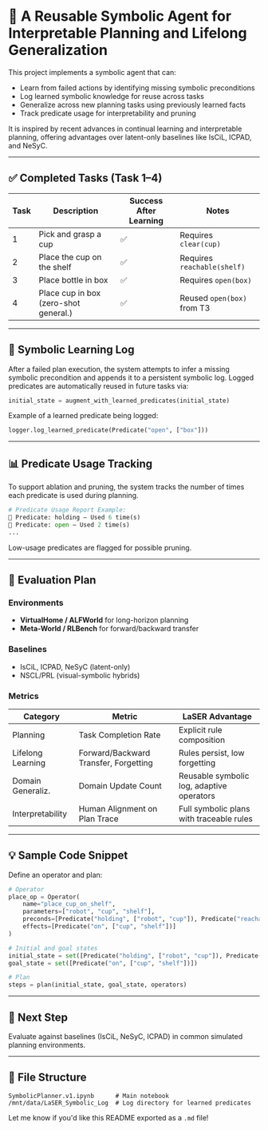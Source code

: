 # 🧠 A Reusable Symbolic Agent for Interpretable Planning and Lifelong Generalization

This project implements a symbolic agent that can:

- Learn from failed actions by identifying missing symbolic preconditions
- Log learned symbolic knowledge for reuse across tasks
- Generalize across new planning tasks using previously learned facts
- Track predicate usage for interpretability and pruning

It is inspired by recent advances in continual learning and interpretable planning, offering advantages over latent-only baselines like IsCiL, ICPAD, and NeSyC.

---

## ✅ Completed Tasks (Task 1–4)

| Task | Description                           | Success After Learning | Notes                       |
| ---- | ------------------------------------- | ---------------------- | --------------------------- |
| 1    | Pick and grasp a cup                  | ✅                      | Requires `clear(cup)`       |
| 2    | Place the cup on the shelf            | ✅                      | Requires `reachable(shelf)` |
| 3    | Place bottle in box                   | ✅                      | Requires `open(box)`        |
| 4    | Place cup in box (zero-shot general.) | ✅                      | Reused `open(box)` from T3  |

---

## 🔁 Symbolic Learning Log

After a failed plan execution, the system attempts to infer a missing symbolic precondition and appends it to a persistent symbolic log. Logged predicates are automatically reused in future tasks via:

```python
initial_state = augment_with_learned_predicates(initial_state)
```

Example of a learned predicate being logged:

```python
logger.log_learned_predicate(Predicate("open", ["box"]))
```

---

## 📊 Predicate Usage Tracking

To support ablation and pruning, the system tracks the number of times each predicate is used during planning.

```python
# Predicate Usage Report Example:
🔸 Predicate: holding — Used 6 time(s)
🔸 Predicate: open — Used 2 time(s)
...
```

Low-usage predicates are flagged for possible pruning.

---

## 🧪 Evaluation Plan

### Environments

- **VirtualHome / ALFWorld** for long-horizon planning
- **Meta-World / RLBench** for forward/backward transfer

### Baselines

- IsCiL, ICPAD, NeSyC (latent-only)
- NSCL/PRL (visual-symbolic hybrids)

### Metrics

| Category          | Metric                                | LaSER Advantage                           |
| ----------------- | ------------------------------------- | ----------------------------------------- |
| Planning          | Task Completion Rate                  | Explicit rule composition                 |
| Lifelong Learning | Forward/Backward Transfer, Forgetting | Rules persist, low forgetting             |
| Domain Generaliz. | Domain Update Count                   | Reusable symbolic log, adaptive operators |
| Interpretability  | Human Alignment on Plan Trace         | Full symbolic plans with traceable rules  |

---

## 💡 Sample Code Snippet

Define an operator and plan:

```python
# Operator
place_op = Operator(
    name="place_cup_on_shelf",
    parameters=["robot", "cup", "shelf"],
    preconds=[Predicate("holding", ["robot", "cup"]), Predicate("reachable", ["shelf"])],
    effects=[Predicate("on", ["cup", "shelf"])]
)

# Initial and goal states
initial_state = set([Predicate("holding", ["robot", "cup"]), Predicate("reachable", ["shelf"])])
goal_state = set([Predicate("on", ["cup", "shelf"])])

# Plan
steps = plan(initial_state, goal_state, operators)
```

---

## 🔄 Next Step

Evaluate against baselines (IsCiL, NeSyC, ICPAD) in common simulated planning environments.

---

## 📂 File Structure

```
SymbolicPlanner.v1.ipynb      # Main notebook
/mnt/data/LaSER_Symbolic_Log  # Log directory for learned predicates
```

Let me know if you'd like this README exported as a `.md` file!

